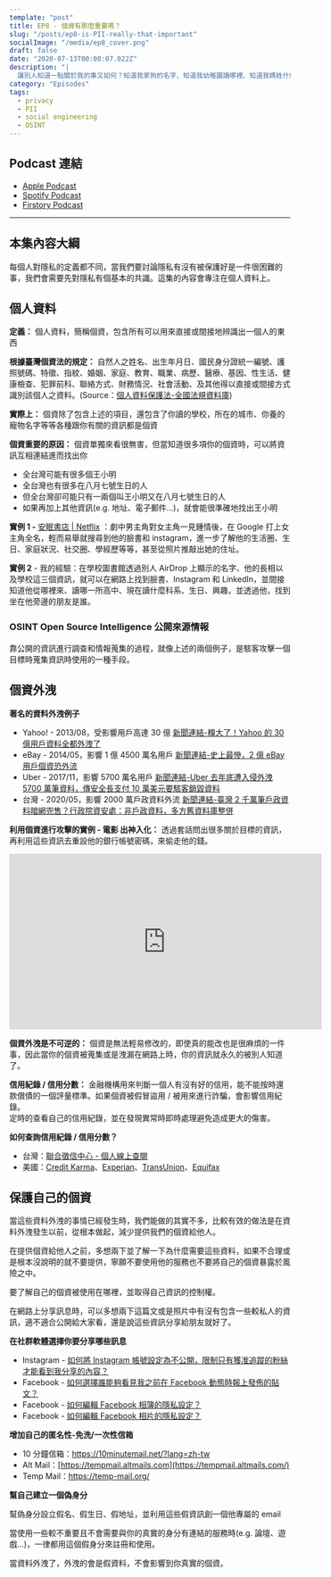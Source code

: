 ```yaml
---
template: "post"
title: EP8 - 個資有那麼重要嗎？
slug: "/posts/ep8-is-PII-really-that-important"
socialImage: "/media/ep8_cover.png"
draft: false
date: "2020-07-13T00:00:07.022Z"
description: "|
  讓別人知道一點關於我的事又如何？知道我家狗的名字、知道我幼稚園讀哪裡、知道我媽姓什麼又怎麼了嗎？這一點點的訊息能帶來什麼傷害？"
category: "Episodes"
tags:
  - privacy
  - PII
  - social engineering
  - OSINT
---
```


## Podcast 連結

- [Apple Podcast](https://podcasts.apple.com/tw/podcast/%E8%B3%87%E5%AE%89%E8%A7%A3%E5%A3%93%E7%B8%AE/id1513276667#episodeGuid=ckcjmtg0nhwfo0918qo9ag121)
- [Spotify Podcast](https://open.spotify.com/episode/3FuDtTd1nmyk7W4BlURvV5)
- [Firstory Podcast](https://open.firstory.me/story/ckcjmtg0nhwfo0918qo9ag121)

---

## 本集內容大綱

每個人對隱私的定義都不同，當我們要討論隱私有沒有被保護好是一件很困難的事，我們會需要先對隱私有個基本的共識。這集的內容會專注在個人資料上。

## 個人資料

**定義：** 個人資料，簡稱個資，包含所有可以用來直接或間接地辨識出一個人的東西

**根據臺灣個資法的規定：** 自然人之姓名、出生年月日、國民身分證統一編號、護 照號碼、特徵、指紋、婚姻、家庭、教育、職業、病歷、醫療、基因、性生活、健康檢查、犯罪前科、聯絡方式、財務情況、社會活動、及其他得以直接或間接方式識別該個人之資料。(Source：[個人資料保護法-全國法規資料庫](https://law.moj.gov.tw/LawClass/LawAll.aspx?PCode=I0050021))

**實際上：** 個資除了包含上述的項目，還包含了你讀的學校，所在的城市、你養的寵物名字等等各種跟你有關的資訊都是個資

**個資重要的原因：** 個資單獨來看很無害，但當知道很多項你的個資時，可以將資訊互相連結進而找出你

- 全台灣可能有很多個王小明
- 全台灣也有很多在八月七號生日的人
- 但全台灣卻可能只有一兩個叫王小明又在八月七號生日的人
- 如果再加上其他資訊(e.g. 地址、電子郵件...)，就會能很準確地找出王小明

**實例 1 -** [安眠書店 | Netflix](https://www.netflix.com/tw/title/80211991) ：劇中男主角對女主角一見鍾情後，在 Google 打上女主角全名，輕而易舉就搜尋到他的臉書和 instagram，進一步了解他的生活圈、生日、家庭狀況、社交圈、學經歷等等，甚至從照片推敲出她的住址。

**實例 2** - 我的經驗：在學校圖書館透過別人 AirDrop 上顯示的名字、他的長相以及學校這三個資訊，就可以在網路上找到臉書、Instagram 和 LinkedIn，並間接知道他從哪裡來、讀哪一所高中、現在讀什麼科系、生日、興趣，並透過他，找到坐在他旁邊的朋友是誰。

### OSINT Open Source Intelligence 公開來源情報

靠公開的資訊進行調查和情報蒐集的過程，就像上述的兩個例子，是駭客攻擊一個目標時蒐集資訊時使用的一種手段。

## 個資外洩

**著名的資料外洩例子**

- Yahoo! - 2013/08，受影響用戶高達 30 億 [新聞連結-糗大了！Yahoo 的 30 億用戶資料全都外洩了](https://www.ithome.com.tw/news/117253)
- eBay - 2014/05，影響 1 億 4500 萬名用戶 [新聞連結-史上最慘，2 億 eBay 用戶個資恐外流](https://www.ithome.com.tw/voice/87997)
- Uber - 2017/11，影響 5700 萬名用戶 [新聞連結-Uber 去年底遭入侵外洩 5700 萬筆資料，傳安全長支付 10 萬美元要駭客銷毀資料](https://www.ithome.com.tw/news/118482)
- 台灣 - 2020/05，影響 2000 萬戶政資料外流 [新聞連結-臺灣 2 千萬筆戶政資料暗網兜售？行政院資安處：非戶政資料，多方舊資料庫整併](https://www.ithome.com.tw/news/137955)

**利用個資進行攻擊的實例 - 電影 出神入化：** 透過套話問出很多關於目標的資訊，再利用這些資訊去重設他的銀行帳號密碼，來偷走他的錢。

<iframe width="560" height="315" src="https://www.youtube-nocookie.com/embed/95jHwnAhHgU" frameborder="0" allow="accelerometer; autoplay; encrypted-media; gyroscope; picture-in-picture" allowfullscreen></iframe>

**個資外洩是不可逆的：** 個資是無法輕易修改的，即使真的能改也是很麻煩的一件事，因此當你的個資被蒐集或是洩漏在網路上時，你的資訊就永久的被別人知道了。

**信用紀錄 / 信用分數：** 金融機構用來判斷一個人有沒有好的信用，能不能按時還款償債的一個評量標準。如果個資被假冒盜用 / 被用來進行詐騙，會影響信用紀錄。\
定時的查看自己的信用紀錄，並在發現異常時即時處理避免造成更大的傷害。

**如何查詢信用紀錄 / 信用分數？**

- 台灣：[聯合徵信中心 - 個人線上查閱](https://www.jcic.org.tw/main_ch/docDetail.aspx?uid=170&pid=93&docid=412)
- 美國：[Credit Karma](https://www.creditkarma.com/)、[Experian](https://www.experian.com/)、[TransUnion](https://www.transunion.com/)、[Equifax](https://www.equifax.com/personal/)

## 保護自己的個資

當這些資料外洩的事情已經發生時，我們能做的其實不多，比較有效的做法是在資料外洩發生以前，從根本做起，減少提供我們的個資給他人。

在提供個資給他人之前，多想兩下並了解一下為什麼需要這些資料，如果不合理或是根本沒說明的就不要提供，寧願不要使用他的服務也不要將自己的個資暴露於風險之中。

要了解自己的個資被使用在哪裡，並取得自己資訊的控制權。

在網路上分享訊息時，可以多想兩下這篇文或是照片中有沒有包含一些較私人的資訊，適不適合公開給大家看，還是說這些資訊分享給朋友就好了。

**在社群軟體選擇你要分享哪些訊息**

- Instagram - [如何將 Instagram 帳號設定為不公開，限制只有獲准追蹤的粉絲才能看到我分享的內容？](https://help.instagram.com/448523408565555)
- Facebook - [如何選擇誰能夠看見我之前在 Facebook 動態時報上發佈的貼文？](https://www.facebook.com/help/236898969688346)
- Facebook - [如何編輯 Facebook 相簿的隱私設定？](https://www.facebook.com/help/215496745135618)
- Facebook - [如何編輯 Facebook 相片的隱私設定？](https://www.facebook.com/help/2335165983413024)

**增加自己的匿名性-免洗/一次性信箱**

- 10 分鐘信箱：<https://10minutemail.net/?lang=zh-tw>
- Alt Mail：[https://tempmail.altmails.com](https://tempmail.altmails.com/)
- Temp Mail：<https://temp-mail.org/>

**幫自己建立一個偽身分**

幫偽身分設立假名、假生日、假地址，並利用這些假資訊創一個他專屬的 email

當使用一些較不重要且不會需要與你的真實的身分有連結的服務時(e.g. 論壇、遊戲...)，一律都用這個假身分來註冊和使用。

當資料外洩了，外洩的會是假資料，不會影響到你真實的個資。
